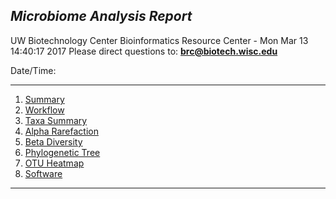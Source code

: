 ## **_Microbiome Analysis Report_**

UW Biotechnology Center Bioinformatics Resource Center - Mon Mar 13 14:40:17 2017
Please direct questions to: **brc@biotech.wisc.edu**

<p>Date/Time: <span id="datetime"></span></p>

<script>
var dt = new Date();
document.getElementById("datetime").innerHTML = (("0"+(dt.getMonth()+1)).slice(-2)) +"/"+ (("0"+dt.getDate()).slice(-2)) +"/"+ (dt.getFullYear()) +" "+ (("0"+dt.getHours()+1).slice(-2)) +":"+ (("0"+dt.getMinutes()+1).slice(-2));
</script>

 * * *

 1.  [Summary](#summary)
 2.  [Workflow](#workflow)
 3.  [Taxa Summary](#taxa_summary)
 4.  [Alpha Rarefaction](#a-rarefaction)
 5.  [Beta Diversity](#b-diversity)
 6.  [Phylogenetic Tree](#phylogeny)
 7.  [OTU Heatmap](#heatmap)
 8.  [Software](#software)

 * * *
